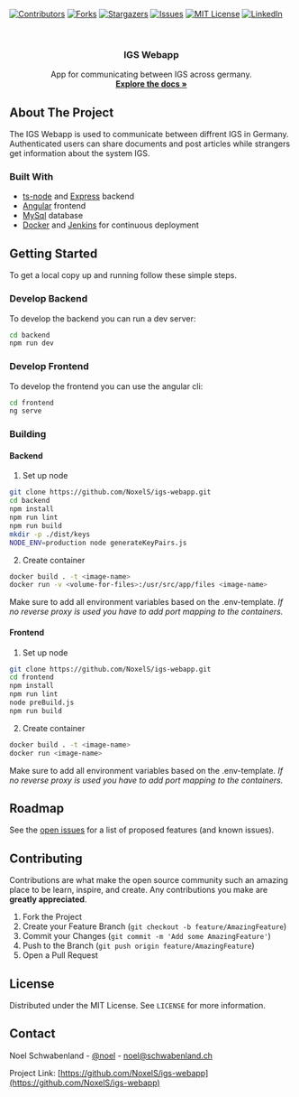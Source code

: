 [![Contributors][contributors-shield]][contributors-url]
[![Forks][forks-shield]][forks-url]
[![Stargazers][stars-shield]][stars-url]
[![Issues][issues-shield]][issues-url]
[![MIT License][license-shield]][license-url]
[![LinkedIn][linkedin-shield]][linkedin-url]

<!-- PROJECT LOGO -->
<br />
<p align="center">
  <h3 align="center">IGS Webapp</h3>

  <p align="center">
    App for communicating between IGS across germany.
    <br />
    <a href="https://noxels.github.io/igs-webapp/"><strong>Explore the docs »</strong></a>
  </p>
</p>

<!--
## Table of Contents

* [About the Project](#about-the-project)
  * [Built With](#built-with)
* [Getting Started](#getting-started)
  * [Prerequisites](#prerequisites)
  * [Installation](#installation)
* [Usage](#usage)
* [Roadmap](#roadmap)
* [Contributing](#contributing)
* [License](#license)
* [Contact](#contact)
* [Acknowledgements](#acknowledgements)
-->

<!-- ABOUT THE PROJECT -->

## About The Project

The IGS Webapp is used to communicate between diffrent IGS in Germany.
Authenticated users can share documents and post articles while strangers get
information about the system IGS.

### Built With

-   [ts-node](https://www.npmjs.com/package/ts-node) and [Express](https://www.npmjs.com/package/express) backend
-   [Angular](https://angular.io/) frontend
-   [MySql](https://www.mysql.com) database
-   [Docker](https://www.docker.com/) and [Jenkins](https://www.jenkins.io) for continuous deployment

<!-- GETTING STARTED -->

## Getting Started

To get a local copy up and running follow these simple steps.

### Develop Backend

To develop the backend you can run a dev server:

```sh
cd backend
npm run dev
```
### Develop Frontend

To develop the frontend you can use the angular cli:

```sh
cd frontend
ng serve
```

### Building
#### Backend
1. Set up node

```sh
git clone https://github.com/NoxelS/igs-webapp.git
cd backend
npm install
npm run lint
npm run build
mkdir -p ./dist/keys
NODE_ENV=production node generateKeyPairs.js
```

2. Create container
```sh
docker build . -t <image-name>
docker run -v <volume-for-files>:/usr/src/app/files <image-name>
```
Make sure to add all environment variables based on the .env-template.
_If no reverse proxy is used you have to add port mapping to the containers._

#### Frontend
1. Set up node

```sh
git clone https://github.com/NoxelS/igs-webapp.git
cd frontend
npm install
npm run lint
node preBuild.js
npm run build
```

2. Create container
```sh
docker build . -t <image-name>
docker run <image-name>
```
Make sure to add all environment variables based on the .env-template.
_If no reverse proxy is used you have to add port mapping to the containers._


<!-- ROADMAP -->
## Roadmap

See the [open issues](https://github.com/NoxelS/igs-webapp/issues) for a list of proposed features (and known issues).

<!-- CONTRIBUTING -->

## Contributing

Contributions are what make the open source community such an amazing place to be learn, inspire, and create. Any contributions you make are **greatly appreciated**.

1. Fork the Project
2. Create your Feature Branch (`git checkout -b feature/AmazingFeature`)
3. Commit your Changes (`git commit -m 'Add some AmazingFeature'`)
4. Push to the Branch (`git push origin feature/AmazingFeature`)
5. Open a Pull Request

<!-- LICENSE -->

## License

Distributed under the MIT License. See `LICENSE` for more information.

<!-- CONTACT -->

## Contact

Noel Schwabenland - [@noel](https://twitter.com/NoelSchwabenla2) - noel@schwabenland.ch

Project Link: [https://github.com/NoxelS/igs-webapp](https://github.com/NoxelS/igs-webapp)

<!-- MARKDOWN LINKS & IMAGES -->
<!-- https://www.markdownguide.org/basic-syntax/#reference-style-links -->

[contributors-shield]: https://img.shields.io/github/contributors/NoxelS/repo.svg?style=flat-square
[contributors-url]: https://github.com/NoxelS/repo/graphs/contributors
[forks-shield]: https://img.shields.io/github/forks/NoxelS/repo.svg?style=flat-square
[forks-url]: https://github.com/NoxelS/repo/network/members
[stars-shield]: https://img.shields.io/github/stars/NoxelS/repo.svg?style=flat-square
[stars-url]: https://github.com/NoxelS/repo/stargazers
[issues-shield]: https://img.shields.io/github/issues/NoxelS/repo.svg?style=flat-square
[issues-url]: https://github.com/NoxelS/repo/issues
[license-shield]: https://img.shields.io/github/license/NoxelS/repo.svg?style=flat-square
[license-url]: https://github.com/NoxelS/repo/blob/master/LICENSE.txt
[linkedin-shield]: https://img.shields.io/badge/-LinkedIn-black.svg?style=flat-square&logo=linkedin&colorB=555
[linkedin-url]: https://linkedin.com/in/NoxelS
[product-screenshot]: images/screenshot.png

